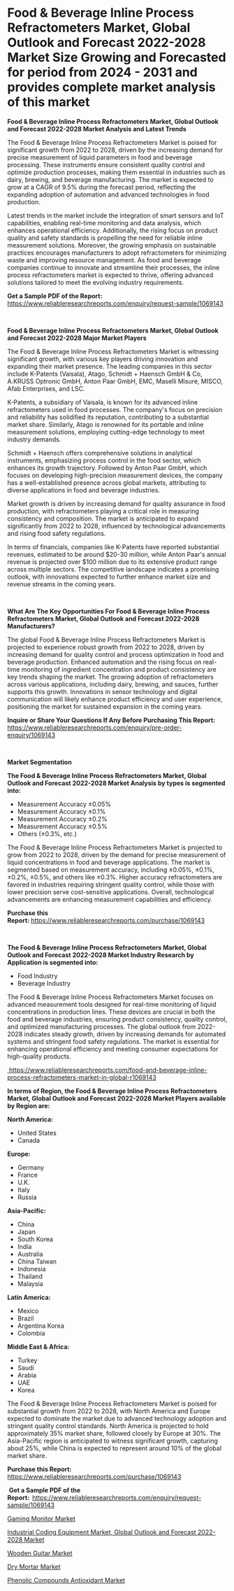 <p><h1>Food & Beverage Inline Process Refractometers Market, Global Outlook and Forecast 2022-2028 Market Size Growing and Forecasted for period from 2024 - 2031 and provides complete market analysis of this market</h1></p><p><strong>Food & Beverage Inline Process Refractometers Market, Global Outlook and Forecast 2022-2028 Market Analysis and Latest Trends</strong></p>
<p><p>The Food & Beverage Inline Process Refractometers Market is poised for significant growth from 2022 to 2028, driven by the increasing demand for precise measurement of liquid parameters in food and beverage processing. These instruments ensure consistent quality control and optimize production processes, making them essential in industries such as dairy, brewing, and beverage manufacturing. The market is expected to grow at a CAGR of 9.5% during the forecast period, reflecting the expanding adoption of automation and advanced technologies in food production.</p><p>Latest trends in the market include the integration of smart sensors and IoT capabilities, enabling real-time monitoring and data analysis, which enhances operational efficiency. Additionally, the rising focus on product quality and safety standards is propelling the need for reliable inline measurement solutions. Moreover, the growing emphasis on sustainable practices encourages manufacturers to adopt refractometers for minimizing waste and improving resource management. As food and beverage companies continue to innovate and streamline their processes, the inline process refractometers market is expected to thrive, offering advanced solutions tailored to meet the evolving industry requirements.</p></p>
<p><strong>Get a Sample PDF of the Report:&nbsp;</strong> <a href="https://www.reliableresearchreports.com/enquiry/request-sample/1069143">https://www.reliableresearchreports.com/enquiry/request-sample/1069143</a></p>
<p>&nbsp;</p>
<p><strong>Food & Beverage Inline Process Refractometers Market, Global Outlook and Forecast 2022-2028 Major Market Players</strong></p>
<p><p>The Food & Beverage Inline Process Refractometers Market is witnessing significant growth, with various key players driving innovation and expanding their market presence. The leading companies in this sector include K-Patents (Vaisala), Atago, Schmidt + Haensch GmbH & Co, A.KRUSS Optronic GmbH, Anton Paar GmbH, EMC, Maselli Misure, MISCO, Afab Enterprises, and LSC.</p><p>K-Patents, a subsidiary of Vaisala, is known for its advanced inline refractometers used in food processes. The company's focus on precision and reliability has solidified its reputation, contributing to a substantial market share. Similarly, Atago is renowned for its portable and inline measurement solutions, employing cutting-edge technology to meet industry demands. </p><p>Schmidt + Haensch offers comprehensive solutions in analytical instruments, emphasizing process control in the food sector, which enhances its growth trajectory. Followed by Anton Paar GmbH, which focuses on developing high-precision measurement devices, the company has a well-established presence across global markets, attributing to diverse applications in food and beverage industries.</p><p>Market growth is driven by increasing demand for quality assurance in food production, with refractometers playing a critical role in measuring consistency and composition. The market is anticipated to expand significantly from 2022 to 2028, influenced by technological advancements and rising food safety regulations.</p><p>In terms of financials, companies like K-Patents have reported substantial revenues, estimated to be around $20-30 million, while Anton Paar's annual revenue is projected over $100 million due to its extensive product range across multiple sectors. The competitive landscape indicates a promising outlook, with innovations expected to further enhance market size and revenue streams in the coming years.</p></p>
<p>&nbsp;</p>
<p><strong>What Are The Key Opportunities For Food & Beverage Inline Process Refractometers Market, Global Outlook and Forecast 2022-2028 Manufacturers?</strong></p>
<p><p>The global Food & Beverage Inline Process Refractometers Market is projected to experience robust growth from 2022 to 2028, driven by increasing demand for quality control and process optimization in food and beverage production. Enhanced automation and the rising focus on real-time monitoring of ingredient concentration and product consistency are key trends shaping the market. The growing adoption of refractometers across various applications, including dairy, brewing, and sauces, further supports this growth. Innovations in sensor technology and digital communication will likely enhance product efficiency and user experience, positioning the market for sustained expansion in the coming years.</p></p>
<p><strong>Inquire or Share Your Questions If Any Before Purchasing This Report:</strong> <a href="https://www.reliableresearchreports.com/enquiry/pre-order-enquiry/1069143">https://www.reliableresearchreports.com/enquiry/pre-order-enquiry/1069143</a></p>
<p>&nbsp;</p>
<p><strong>Market Segmentation</strong></p>
<p><strong>The Food & Beverage Inline Process Refractometers Market, Global Outlook and Forecast 2022-2028 Market Analysis by types is segmented into:</strong></p>
<p><ul><li>Measurement Accuracy ±0.05%</li><li>Measurement Accuracy ±0.1%</li><li>Measurement Accuracy ±0.2%</li><li>Measurement Accuracy ±0.5%</li><li>Others (±0.3%, etc.)</li></ul></p>
<p><p>The Food & Beverage Inline Process Refractometers Market is projected to grow from 2022 to 2028, driven by the demand for precise measurement of liquid concentrations in food and beverage applications. The market is segmented based on measurement accuracy, including ±0.05%, ±0.1%, ±0.2%, ±0.5%, and others like ±0.3%. Higher accuracy refractometers are favored in industries requiring stringent quality control, while those with lower precision serve cost-sensitive applications. Overall, technological advancements are enhancing measurement capabilities and efficiency.</p></p>
<p><strong>Purchase this Report:&nbsp;</strong><a href="https://www.reliableresearchreports.com/purchase/1069143">https://www.reliableresearchreports.com/purchase/1069143</a></p>
<p>&nbsp;</p>
<p><strong>The Food & Beverage Inline Process Refractometers Market, Global Outlook and Forecast 2022-2028 Market Industry Research by Application is segmented into:</strong></p>
<p><ul><li>Food Industry</li><li>Beverage Industry</li></ul></p>
<p><p>The Food & Beverage Inline Process Refractometers Market focuses on advanced measurement tools designed for real-time monitoring of liquid concentrations in production lines. These devices are crucial in both the food and beverage industries, ensuring product consistency, quality control, and optimized manufacturing processes. The global outlook from 2022-2028 indicates steady growth, driven by increasing demands for automated systems and stringent food safety regulations. The market is essential for enhancing operational efficiency and meeting consumer expectations for high-quality products.</p></p>
<p><a href="https://www.reliableresearchreports.com/food-and-beverage-inline-process-refractometers-market-in-global-r1069143">&nbsp;https://www.reliableresearchreports.com/food-and-beverage-inline-process-refractometers-market-in-global-r1069143</a></p>
<p><strong>In terms of Region, the Food & Beverage Inline Process Refractometers Market, Global Outlook and Forecast 2022-2028 Market Players available by Region are:</strong></p>
<p>
    <p> <strong> North America: </strong>
        <ul>
            <li>United States</li>
            <li>Canada</li>
        </ul>
        </p> 
    <p> <strong> Europe: </strong>
        <ul>
            <li>Germany</li>
            <li>France</li>
            <li>U.K.</li>
            <li>Italy</li>
            <li>Russia</li>
        </ul>
        </p> 
    <p> <strong> Asia-Pacific: </strong>
        <ul>
            <li>China</li>
            <li>Japan</li>
            <li>South Korea</li>
            <li>India</li>
            <li>Australia</li>
            <li>China Taiwan</li>
            <li>Indonesia</li>
            <li>Thailand</li>
            <li>Malaysia</li>
        </ul>
        </p> 
    <p> <strong> Latin America: </strong>
        <ul>
            <li>Mexico</li>
            <li>Brazil</li>
            <li>Argentina Korea</li>
            <li>Colombia</li>
        </ul>
        </p> 
    <p> <strong> Middle East & Africa: </strong>
        <ul>
            <li>Turkey</li>
            <li>Saudi</li>
            <li>Arabia</li>
            <li>UAE</li>
            <li>Korea</li>
        </ul>
    </p>
    </p>
<p><p>The Food & Beverage Inline Process Refractometers Market is poised for substantial growth from 2022 to 2028, with North America and Europe expected to dominate the market due to advanced technology adoption and stringent quality control standards. North America is projected to hold approximately 35% market share, followed closely by Europe at 30%. The Asia-Pacific region is anticipated to witness significant growth, capturing about 25%, while China is expected to represent around 10% of the global market share.</p></p>
<p><strong>Purchase this Report: </strong><a href="https://www.reliableresearchreports.com/purchase/1069143">https://www.reliableresearchreports.com/purchase/1069143</a></p>
<p>&nbsp;<strong>Get a Sample PDF of the Report:&nbsp;&nbsp;</strong><a href="https://www.reliableresearchreports.com/enquiry/request-sample/1069143">https://www.reliableresearchreports.com/enquiry/request-sample/1069143</a></p>
<p><strong></strong></p>
<p><p><a href="https://medium.com/@trameciabutler41/this-report-aims-to-deliver-an-in-depth-analysis-of-the-global-gaming-monitor-market-offering-both-c91ba499742d">Gaming Monitor Market</a></p><p><a href="https://github.com/jordond5lezama/Market-Research-Report-List-1/blob/main/industrial-coding-equipment-market-global-outlook-and-forecast-2022-2028-market.md">Industrial Coding Equipment Market, Global Outlook and Forecast 2022-2028 Market</a></p><p><a href="https://www.linkedin.com/pulse/global-wooden-guitar-market-analysis-key-trends-future-projections-obxqc?trackingId=YnIKkTyvR8KjsJi%2BkLj2Iw%3D%3D">Wooden Guitar Market</a></p><p><a href="https://issuu.com/reportprime-2/docs/dry-mortar-market-size-2030.pptx_8818da04021b5c">Dry Mortar Market</a></p><p><a href="https://medium.com/@haangelat16/the-global-phenolic-compounds-antioxidant-market-identifies-drivers-restraints-opportunities-d308b51fe3b1">Phenolic Compounds Antioxidant Market</a></p></p>
